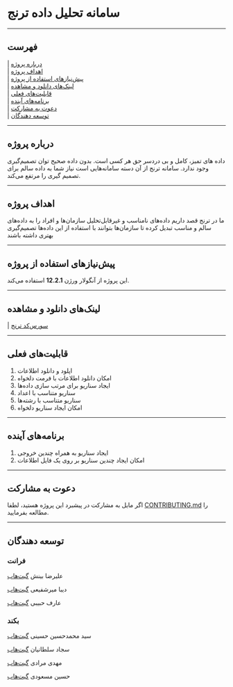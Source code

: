 # سامانه تحلیل داده ترنج


---

## فهرست

| [درباره پروژه](#درباره-پروژه)  
| [اهداف پروژه](#اهداف-پروژه)  
| [پیش‌نیازهای استفاده از پروژه](#پیش‌نیازهای-استفاده-از-پروژه)  
| [لینک‌های دانلود و مشاهده](#لینک‌های-دانلود-و-مشاهده)  
| [قابلیت‌های فعلی](#قابلیت‌های-فعلی)  
| [برنامه‌های آینده](#برنامه‌های-آینده)  
| [دعوت به مشارکت](#دعوت-به-مشارکت)  
| [توسعه دهندگان](#توسعه-دهندگان)

---

## درباره پروژه

داده های تمیز، کامل و بی دردسر حق هر کسی است. بدون داده صحیح توان تصمیم‌گیری وجود ندارد. سامانه ترنج  از آن دسته سامانه‌هایی است نیاز شما به داده سالم برای تصمیم گیری را مرتفع می‌کند.

---

## اهداف پروژه

ما در ترنج قصد داریم داده‌های نامناسب و غیرقابل‌تحلیل سازمان‌ها و افراد را به داده‌های سالم و مناسب  تبدیل کرده تا سازمان‌ها بتوانند با استفاده از این داده‌ها تصمیم‌گیری بهتری داشته باشند

---

## پیش‌نیازهای استفاده از پروژه

این پروژه از آنگولار ورژن **12.2.1** استفاده می‌کند.

---
## لینک‌های دانلود و مشاهده

| [سورس‌کد ترنج](https://github.com/Star-Academy/Summer1401-Project-Team02)

---
## قابلیت‌های فعلی

1. اپلود و دانلود اطلاعات
2. امکان دانلود اطلاعات با فرمت دلخواه
3. ایجاد سناریو برای مرتب سازی داده‌ها
4. سناریو متناسب با اعداد
5. سناریو متناسب با رشته‌ها
6. امکان ایجاد سناریو دلخواه

---
## برنامه‌های آینده

1. ایجاد سناریو به همراه چندین خروجی
2. امکان ایجاد چندین سناریو بر روی یک فایل اطلاعات

---

## دعوت به مشارکت

اگر مایل به مشارکت در پیشبرد این پروژه هستید، لطفا [CONTRIBUTING.md](/CONTRIBUTING.md) را مطالعه بفرمایید.

---

## توسعه دهندگان

### فرانت
علیرضا بینش
[گیت‌هاب](https://github.com/Alirezab-2000)

دیبا میرشفیعی
[گیت‌هاب](https://github.com/dibaaamir)

عارف حبیبی
[گیت‌هاب](https://github.com/ArefHbb)

### بکند

سید محمدحسین حسینی
[گیت‌هاب](https://github.com/ArefHbb)

سجاد سلطانیان
[گیت‌هاب](https://github.com/ArefHbb)

مهدی مرادی
[گیت‌هاب](https://github.com/ArefHbb)

حسین مسعودی
[گیت‌هاب](https://github.com/ArefHbb)


